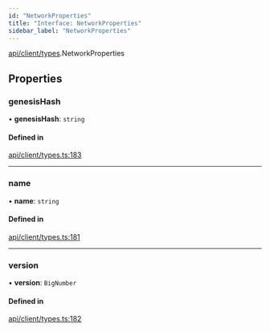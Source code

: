 ```yaml
---
id: "NetworkProperties"
title: "Interface: NetworkProperties"
sidebar_label: "NetworkProperties"
---
```


[api/client/types](../../../../../modules/API/Client/Types/Types.md).NetworkProperties

## Properties

### genesisHash

• **genesisHash**: `string`

#### Defined in

[api/client/types.ts:183](https://github.com/PolymeshAssociation/polymesh-sdk/blob/c53723bab/src/api/client/types.ts#L183)

___

### name

• **name**: `string`

#### Defined in

[api/client/types.ts:181](https://github.com/PolymeshAssociation/polymesh-sdk/blob/c53723bab/src/api/client/types.ts#L181)

___

### version

• **version**: `BigNumber`

#### Defined in

[api/client/types.ts:182](https://github.com/PolymeshAssociation/polymesh-sdk/blob/c53723bab/src/api/client/types.ts#L182)
